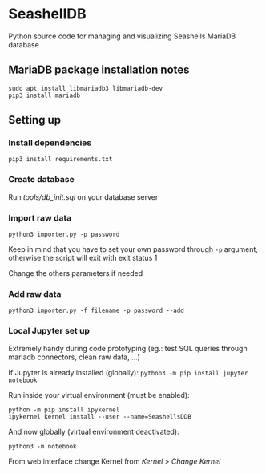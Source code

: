 # SeashellDB
Python source code for managing and visualizing Seashells MariaDB database

## MariaDB package installation notes
```
sudo apt install libmariadb3 libmariadb-dev
pip3 install mariadb
```

## Setting up

### Install dependencies
```
pip3 install requirements.txt
```

### Create database
Run _tools/db_init.sql_ on your database server

### Import raw data
```
python3 importer.py -p password
```
Keep in mind that you have to set your own password through `-p` argument, otherwise the script will exit with exit status 1

Change the others parameters if needed

### Add raw data
```
python3 importer.py -f filename -p password --add
```

### Local Jupyter set up 
Extremely handy during code prototyping (eg.: test SQL queries through mariadb connectors, clean raw data, ...)

If Jupyter is already installed (globally): `python3 -m pip install jupyter notebook`

Run inside your virtual environment (must be enabled):
```
python -m pip install ipykernel
ipykernel kernel install --user --name=SeashellsDDB
```
And now globally (virtual environment deactivated):
```
python3 -m notebook
```
From web interface change Kernel from _Kernel_ > _Change Kernel_
